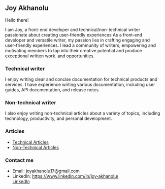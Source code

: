 ## Joy Akhanolu

Hello there! 

I am Joy, a front-end developer and technical/non-technical writer passionate about creating user-friendly experiences As a front-end developer and versatile writer, my passion lies in crafting engaging and user-friendly experiences.
I lead a community of writers, empowering and motivating members to tap into their creative potential and produce exceptional written work. and opportunities.

### Technical writer

I enjoy writing clear and concise documentation for technical products and services. I have experience writing various documentation, including user guides, API documentation, and release notes.

### Non-technical writer

I also enjoy writing non-technical articles about a variety of topics, including technology, productivity, and personal development.

### Articles

* [Technical Articles](https://hashnode.com/@OseJoy)
* [Non-Technical Articles](https://medium.com/@JoyAkhanolu)


### Contact me

* Email: joyakhanolu17@gmail.com
* LinkedIn: https://www.linkedin.com/in/joy-akhanolu/  
[LinkedIn](https://www.linkedin.com/in/joy-akhanolu/)
